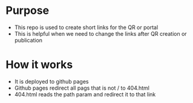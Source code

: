 # Purpose
- This repo is used to create short links for the QR or portal
- This is helpful when we need to change the links after QR creation or publication

# How it works
- It is deployed to github pages
- Github pages redirect all pags that is not / to 404.html
- 404.html reads the path param and redirect it to that link